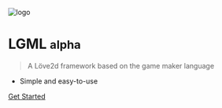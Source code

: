![logo](_media/icon.svg)

# LGML <small>alpha</small>

> A Löve2d framework based on the game maker language

- Simple and easy-to-use

[Get Started](#guide)